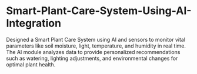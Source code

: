 # Smart-Plant-Care-System-Using-AI-Integration
Designed a Smart Plant Care System using AI and sensors to monitor vital parameters like soil moisture, light, temperature,  and humidity in real time. The AI module analyzes data to provide personalized recommendations such as watering, lighting adjustments, and  environmental changes for optimal plant health.
